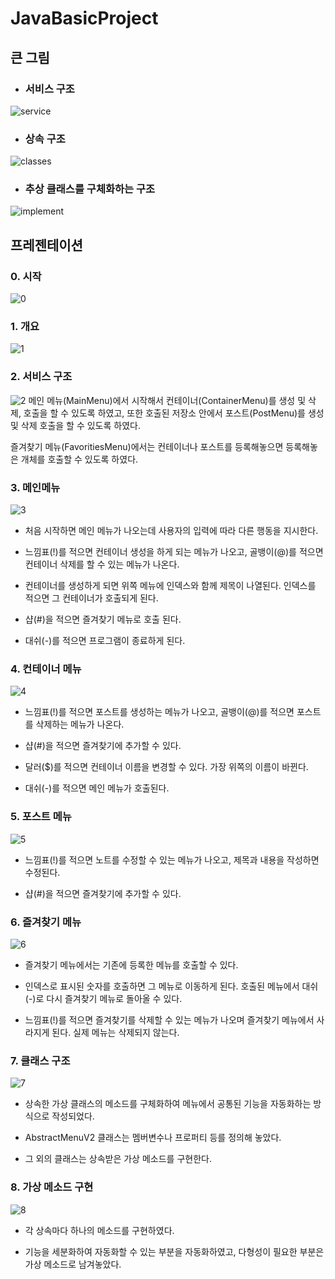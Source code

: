 # JavaBasicProject

## **큰 그림**

- ### 서비스 구조
![service](images/JavaBasicProject_Service.png)


- ### 상속 구조
![classes](images/JavaBasicProject_Class_export.png)  


- ### 추상 클래스를 구체화하는 구조
![implement](images/JavaBasicProject_implement_export.png)


## **프레젠테이션**

### 0. 시작
![0](images/pt/0.png)

### 1. 개요
![1](images/pt/1.png)

### 2. 서비스 구조
![2](images/pt/2.png)
메인 메뉴(MainMenu)에서 시작해서 컨테이너(ContainerMenu)를 생성 및 삭제, 호출을 할 수 있도록 하였고, 또한 호출된 저장소 안에서 포스트(PostMenu)를 생성 및 삭제 호출을 할 수 있도록 하였다.

즐겨찾기 메뉴(FavoritiesMenu)에서는 컨테이너나 포스트를 등록해놓으면 등록해놓은 개체를 호출할 수 있도록 하였다.

### 3. 메인메뉴
![3](images/pt/3.png)
- 처음 시작하면 메인 메뉴가 나오는데 사용자의 입력에 따라 다른 행동을 지시한다. 

- 느낌표(!)를 적으면 컨테이너 생성을 하게 되는 메뉴가 나오고, 골뱅이(@)를 적으면 컨테이너 삭제를 할 수 있는 메뉴가 나온다. 

- 컨테이너를 생성하게 되면 위쪽 메뉴에 인덱스와 함께 제목이 나열된다. 인덱스를 적으면 그 컨테이너가 호출되게 된다.

- 샵(#)을 적으면 즐겨찾기 메뉴로 호출 된다.

- 대쉬(-)를 적으면 프로그램이 종료하게 된다.

### 4. 컨테이너 메뉴
![4](images/pt/4.png)
- 느낌표(!)를 적으면 포스트를 생성하는 메뉴가 나오고, 골뱅이(@)를 적으면 포스트를 삭제하는 메뉴가 나온다.

- 샵(#)을 적으면 즐겨찾기에 추가할 수 있다.

- 달러($)를 적으면 컨테이너 이름을 변경할 수 있다. 가장 위쪽의 이름이 바뀐다.

- 대쉬(-)를 적으면 메인 메뉴가 호출된다.

### 5. 포스트 메뉴
![5](images/pt/5.png)
- 느낌표(!)를 적으면 노트를 수정할 수 있는 메뉴가 나오고, 제목과 내용을 작성하면 수정된다.

- 샵(#)을 적으면 즐겨찾기에 추가할 수 있다.

### 6. 즐겨찾기 메뉴
![6](images/pt/6.png)
- 즐겨찾기 메뉴에서는 기존에 등록한 메뉴를 호출할 수 있다.

- 인덱스로 표시된 숫자를 호출하면 그 메뉴로 이동하게 된다. 호출된 메뉴에서 대쉬(-)로 다시 즐겨찾기 메뉴로 돌아올 수 있다.

- 느낌표(!)를 적으면 즐겨찾기를 삭제할 수 있는 메뉴가 나오며 즐겨찾기 메뉴에서 사라지게 된다. 실제 메뉴는 삭제되지 않는다.

### 7. 클래스 구조
![7](images/pt/7.png)
- 상속한 가상 클래스의 메소드를 구체화하여 메뉴에서 공통된 기능을 자동화하는 방식으로 작성되었다.

- AbstractMenuV2 클래스는 멤버변수나 프로퍼티 등를 정의해 놓았다.

- 그 외의 클래스는 상속받은 가상 메소드를 구현한다.

### 8. 가상 메소드 구현
![8](images/pt/8.png)
- 각 상속마다 하나의 메소드를 구현하였다.

- 기능을 세분화하여 자동화할 수 있는 부분을 자동화하였고, 다형성이 필요한 부분은 가상 메소드로 남겨놓았다.